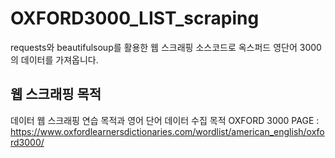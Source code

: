 # OXFORD3000_LIST_scraping
requests와 beautifulsoup를 활용한 웹 스크래핑 소스코드로 옥스퍼드 영단어 3000의 데이터를 가져옵니다.

## 웹 스크래핑 목적
데이터 웹 스크래핑 연습 목적과 영어 단어 데이터 수집 목적
OXFORD 3000 PAGE : https://www.oxfordlearnersdictionaries.com/wordlist/american_english/oxford3000/

## 
